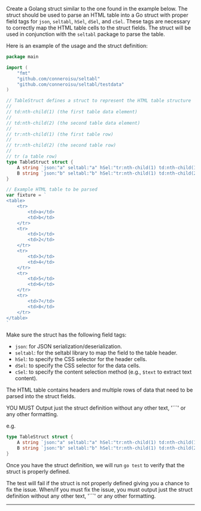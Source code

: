 Create a Golang struct similar to the one found in the example below.
The struct should be used to parse an HTML table into a Go struct with proper field tags for `json`, `seltabl`, `hSel`, `dSel`, and `cSel`.
These tags are necessary to correctly map the HTML table cells to the struct fields.
The struct will be used in conjunction with the `seltabl` package to parse the table.

Here is an example of the usage and the struct definition:

```go
package main

import (
	"fmt"
	"github.com/conneroisu/seltabl"
	"github.com/conneroisu/seltabl/testdata"
)

// TableStruct defines a struct to represent the HTML table structure
//
// td:nth-child(1) (the first table data element)
//
// td:nth-child(2) (the second table data element)
//
// tr:nth-child(1) (the first table row)
//
// tr:nth-child(2) (the second table row)
//
// tr (a table row)
type TableStruct struct {
	A string `json:"a" seltabl:"a" hSel:"tr:nth-child(1) td:nth-child(1)" dSel:"tr td:nth-child(1)" cSel:"$text"`
	B string `json:"b" seltabl:"b" hSel:"tr:nth-child(1) td:nth-child(2)" dSel:"tr td:nth-child(2)" cSel:"$text"`
}

// Example HTML table to be parsed
var fixture = `
<table>
	<tr>
		<td>a</td>
		<td>b</td>
	</tr>
	<tr>
		<td>1</td>
		<td>2</td>
	</tr>
	<tr>
		<td>3</td>
		<td>4</td>
	</tr>
	<tr>
		<td>5</td>
		<td>6</td>
	</tr>
	<tr>
		<td>7</td>
		<td>8</td>
	</tr>
</table>
`
```

Make sure the struct has the following field tags:
- `json`: for JSON serialization/deserialization.
- `seltabl`: for the seltabl library to map the field to the table header.
- `hSel`: to specify the CSS selector for the header cells.
- `dSel`: to specify the CSS selector for the data cells.
- `cSel`: to specify the content selection method (e.g., `$text` to extract text content).

The HTML table contains headers and multiple rows of data that need to be parsed into the struct fields.

YOU MUST Output just the struct definition without any other text, '```' or any other formatting.

e.g.
```go
type TableStruct struct {
	A string `json:"a" seltabl:"a" hSel:"tr:nth-child(1) td:nth-child(1)" dSel:"tr td:nth-child(1)" cSel:"$text"`
	B string `json:"b" seltabl:"b" hSel:"tr:nth-child(1) td:nth-child(2)" dSel:"tr td:nth-child(2)" cSel:"$text"`
}
```

Once you have the struct definition, we will run `go test` to verify that the struct is properly defined.

The test will fail if the struct is not properly defined giving you a chance to fix the issue.
When/if you must fix the issue, you must output just the struct definition without any other text, '```' or any other formatting.


---
